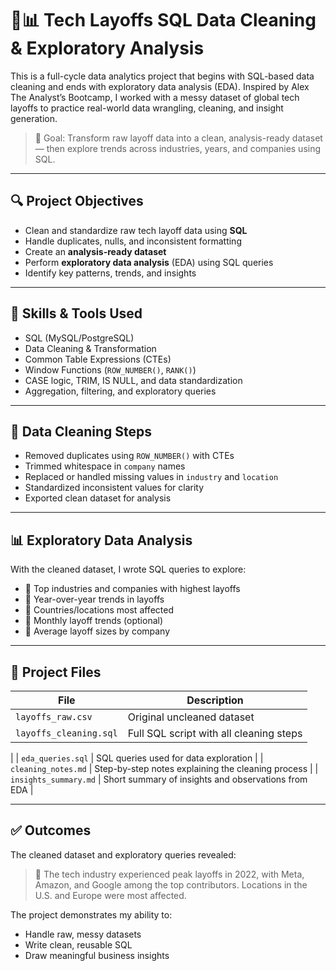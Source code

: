 # 🧹📊 Tech Layoffs SQL Data Cleaning & Exploratory Analysis

This is a full-cycle data analytics project that begins with SQL-based data cleaning and ends with exploratory data analysis (EDA). Inspired by Alex The Analyst’s Bootcamp, I worked with a messy dataset of global tech layoffs to practice real-world data wrangling, cleaning, and insight generation.

> 🎯 Goal: Transform raw layoff data into a clean, analysis-ready dataset — then explore trends across industries, years, and companies using SQL.

---

## 🔍 Project Objectives

- Clean and standardize raw tech layoff data using **SQL**
- Handle duplicates, nulls, and inconsistent formatting
- Create an **analysis-ready dataset**
- Perform **exploratory data analysis** (EDA) using SQL queries
- Identify key patterns, trends, and insights

---

## 🧠 Skills & Tools Used

- SQL (MySQL/PostgreSQL)
- Data Cleaning & Transformation
- Common Table Expressions (CTEs)
- Window Functions (`ROW_NUMBER()`, `RANK()`)
- CASE logic, TRIM, IS NULL, and data standardization
- Aggregation, filtering, and exploratory queries

---

## 🧼 Data Cleaning Steps

- Removed duplicates using `ROW_NUMBER()` with CTEs
- Trimmed whitespace in `company` names
- Replaced or handled missing values in `industry` and `location`
- Standardized inconsistent values for clarity
- Exported clean dataset for analysis

---

## 📊 Exploratory Data Analysis

With the cleaned dataset, I wrote SQL queries to explore:

- 🔹 Top industries and companies with highest layoffs
- 🔹 Year-over-year trends in layoffs
- 🔹 Countries/locations most affected
- 🔹 Monthly layoff trends (optional)
- 🔹 Average layoff sizes by company

---

## 📁 Project Files

| File | Description |
|------|-------------|
| `layoffs_raw.csv` | Original uncleaned dataset |
| `layoffs_cleaning.sql` | Full SQL script with all cleaning steps |
| 
| `eda_queries.sql` | SQL queries used for data exploration |
| `cleaning_notes.md` | Step-by-step notes explaining the cleaning process |
| `insights_summary.md` | Short summary of insights and observations from EDA |

---

## ✅ Outcomes

The cleaned dataset and exploratory queries revealed:

> 🧠 The tech industry experienced peak layoffs in 2022, with Meta, Amazon, and Google among the top contributors. Locations in the U.S. and Europe were most affected.

The project demonstrates my ability to:
- Handle raw, messy datasets
- Write clean, reusable SQL
- Draw meaningful business insights
